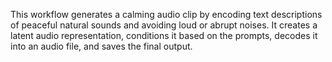 This workflow generates a calming audio clip by encoding text descriptions of peaceful natural sounds and avoiding loud or abrupt noises. It creates a latent audio representation, conditions it based on the prompts, decodes it into an audio file, and saves the final output.